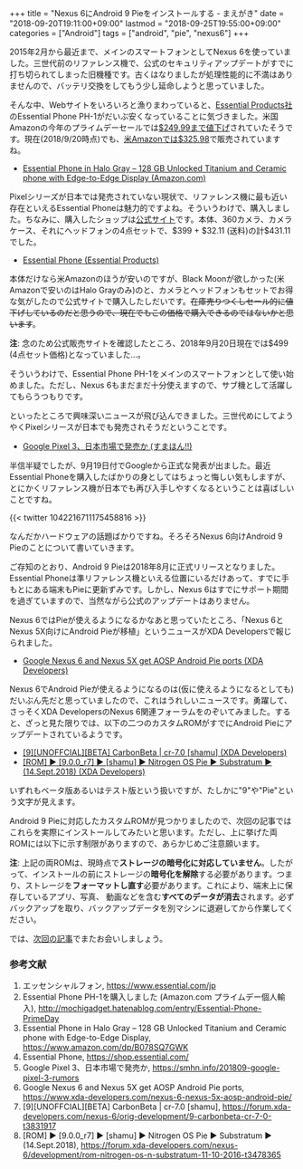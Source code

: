 +++
title = "Nexus 6にAndroid 9 Pieをインストールする - まえがき"
date = "2018-09-20T19:11:00+09:00"
lastmod = "2018-09-25T19:55:00+09:00"
categories = ["Android"]
tags = ["android", "pie", "nexus6"]
+++

2015年2月から最近まで、メインのスマートフォンとしてNexus 6を使っていました。三世代前のリファレンス機で、公式のセキュリティアップデートがすでに打ち切られてしまった旧機種です。古くはなりましたが処理性能的に不満はありませんので、バッテリ交換をしてもう少し延命しようと思っていました。

そんな中、Webサイトをいろいろと漁りまわっていると、[Essential Products社](https://www.essential.com/jp)のEssential Phone PH-1がだいぶ安くなっていることに気づきました。米国Amazonの今年のプライムデーセールでは[\$249.99まで値下げ](http://mochigadget.hatenablog.com/entry/Essential-Phone-PrimeDay)されていたそうです。現在(2018/9/20時点)でも、[米Amazonでは\$325.98](https://www.amazon.com/dp/B078SQ7GWK)で販売されていますね。

- [Essential Phone in Halo Gray – 128 GB Unlocked Titanium and Ceramic phone with Edge-to-Edge Display (Amazon.com)](https://www.amazon.com/dp/B078SQ7GWK)

Pixelシリーズが日本では発売されていない現状で、リファレンス機に最も近い存在といえるEssential Phoneは魅力的ですよね。そういうわけで、購入しました。ちなみに、購入したショップは[公式サイト](https://shop.essential.com/)です。本体、360カメラ、カメラケース、それにヘッドフォンの4点セットで、\$399 + \$32.11 (送料)の計\$431.11でした。

- [Essential Phone (Essential Products)](https://shop.essential.com/)

本体だけなら米Amazonのほうが安いのですが、Black Moonが欲しかった(米Amazonで安いのはHalo Grayのみ)のと、カメラとヘッドフォンもセットでお得な気がしたので公式サイトで購入したしだいです。~~在庫売りつくしセール的に値下げしているのだと思うので、現在でもこの価格で購入できるのではないかと思います~~。

**注**: 念のため公式販売サイトを確認したところ、2018年9月20日現在では$499 (4点セット価格)となっていました…。

そういうわけで、Essential Phone PH-1をメインのスマートフォンとして使い始めました。ただし、Nexus 6もまだまだ十分使えますので、サブ機として活躍してもらうつもりです。

といったところで興味深いニュースが飛び込んできました。三世代めにしてようやくPixelシリースが日本でも発売されそうだということです。

- [Google Pixel 3、日本市場で発売か (すまほん!!)](https://smhn.info/201809-google-pixel-3-rumors)

半信半疑でしたが、9月19日付でGoogleから正式な発表が出ました。最近Essential Phoneを購入したばかりの身としてはちょっと悔しい気もしますが、とにかくリファレンス機が日本でも再び入手しやすくなるということは喜ばしいことですね。

{{< twitter 1042216711175458816 >}}

なんだかハードウェアの話題ばかりですね。そろそろNexus 6向けAndroid 9 Pieのことについて書いていきます。

ご存知のとおり、Android 9 Pieは2018年8月に正式リリースとなりました。Essential Phoneは準リファレンス機といえる位置にいるだけあって、すでに手もとにある端末もPieに更新ずみです。しかし、Nexus 6はすでにサポート期間を過ぎていますので、当然ながら公式のアップデートはありません。

Nexus 6ではPieが使えるようになるかなあと思っていたところ、「Nexus 6とNexus 5X向けにAndroid Pieが移植」というニュースがXDA Developersで報じられました。

- [Google Nexus 6 and Nexus 5X get AOSP Android Pie ports (XDA Developers)](https://www.xda-developers.com/nexus-6-nexus-5x-aosp-android-pie/)

Nexus 6でAndroid Pieが使えるようになるのは(仮に使えるようになるとしても)だいぶん先だと思っていましたので、これはうれしいニュースです。勇躍して、さっそくXDA DevelopersのNexus 6関連フォーラムをのぞいてみました。すると、ざっと見た限りでは、以下の二つのカスタムROMがすでにAndroid Pieにアップデートされているようです。

- [$[$9$]$$[$UNOFFCIAL$]$$[$BETA$]$ CarbonBeta | cr-7.0 $[$shamu$]$ (XDA Developers)](https://forum.xda-developers.com/nexus-6/orig-development/9-carbonbeta-cr-7-0-t3831917)
- [$[$ROM$]$ ► $[$9.0.0_r7$]$ ► $[$shamu$]$ ► Nitrogen OS Pie ► Substratum ► (14.Sept.2018) (XDA Developers)](https://forum.xda-developers.com/nexus-6/development/rom-nitrogen-os-n-substratum-11-10-2016-t3478365)

いずれもベータ版あるいはテスト版という扱いですが、たしかに"9"や"Pie"という文字が見えます。

Android 9 Pieに対応したカスタムROMが見つかりましたので、次回の記事ではこれらを実際にインストールしてみたいと思います。ただし、上に挙げた両ROMには以下に示す制限がありますので、あらかじめご注意願います。

**注**: 上記の両ROMは、現時点で**ストレージの暗号化に対応していません**。したがって、インストールの前にストレージの**暗号化を解除**する必要があります。つまり、ストレージを**フォーマットし直す**必要があります。これにより、端末上に保存しているアプリ、写真、 動画などを含む**すべてのデータが消去**されます。必ずバックアップを取り、バックアップデータを別マシンに退避してから作業してください。

では、[次回の記事](/post/nexus6-android-pie-install/)でまたお会いしましょう。

### 参考文献
1. エッセンシャルフォン, https://www.essential.com/jp
1. Essential Phone PH-1を購入しました (Amazon.com プライムデー個人輸入), http://mochigadget.hatenablog.com/entry/Essential-Phone-PrimeDay
1. Essential Phone in Halo Gray – 128 GB Unlocked Titanium and Ceramic phone with Edge-to-Edge Display, https://www.amazon.com/dp/B078SQ7GWK
1. Essential Phone, https://shop.essential.com/
1. Google Pixel 3、日本市場で発売か, https://smhn.info/201809-google-pixel-3-rumors
1. Google Nexus 6 and Nexus 5X get AOSP Android Pie ports, https://www.xda-developers.com/nexus-6-nexus-5x-aosp-android-pie/
1. $[$9$]$$[$UNOFFCIAL$]$$[$BETA$]$ CarbonBeta | cr-7.0 $[$shamu$]$, https://forum.xda-developers.com/nexus-6/orig-development/9-carbonbeta-cr-7-0-t3831917
1. $[$ROM$]$ ► $[$9.0.0_r7$]$ ► $[$shamu$]$ ► Nitrogen OS Pie ► Substratum ► (14.Sept.2018), https://forum.xda-developers.com/nexus-6/development/rom-nitrogen-os-n-substratum-11-10-2016-t3478365
